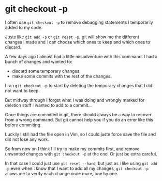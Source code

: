 # git checkout -p

I often use `git checkout -p` to remove debugging statements I temporarily
added to my code.

Juste like `git add -p` or `git reset -p`, git will show me the different
changes I made and I can choose which ones to keep and which ones to discard.

A few days ago I almost had a little misadventure with this command.
I had a bunch of changes and wanted to:
* discard some temporary changes
* make some commits with the rest of the changes.

I ran `git checkout -p` to start by deleting the temporary changes that I did
not want to keep.

But midway through I forgot what I was doing and wrongly marked for deletion
stuff I wanted to add to a commit...

Once things are commited in git, there should always be a way to recover from a
wrong command.
But git cannot help you if you do an error like this before commiting.

Luckily I still had the file open in Vim,
so I could juste force save the file and did not lose any work.

So from now on I think I'll try to make my commits first,
and remove unwanted changes with `git checkout -p` at the end.
Or just be extra careful.

In that case I could just use `git reset --hard`,
but just as I like using `git add -p` even when I know that I want to add all
my changes,
`git checkout -p` allows me to verify each change once more, one by one.
